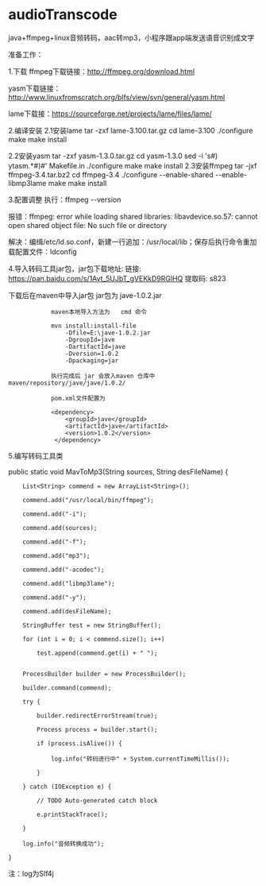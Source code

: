 # audioTranscode
java+ffmpeg+linux音频转码，aac转mp3，小程序跟app端发送语音识别成文字


准备工作：

1.下载
ffmpeg下载链接：http://ffmpeg.org/download.html

yasm下载链接：http://www.linuxfromscratch.org/blfs/view/svn/general/yasm.html

lame下载接：https://sourceforge.net/projects/lame/files/lame/

 

2.编译安装
2.1安装lame
tar -zxf lame-3.100.tar.gz
cd lame-3.100
./configure
make
make install

2.2安装yasm
tar -zxf yasm-1.3.0.tar.gz
cd yasm-1.3.0
sed -i 's#) ytasm.*#)#' Makefile.in
./configure
make
make install
2.3安装ffmpeg
tar -jxf ffmpeg-3.4.tar.bz2
cd ffmpeg-3.4
./configure --enable-shared --enable-libmp3lame
make
make install
 

3.配置调整
执行：ffmpeg --version

报错：ffmpeg: error while loading shared libraries: libavdevice.so.57: cannot open shared object file: No such file or directory

解决：编缉/etc/ld.so.conf，新建一行追加：/usr/local/lib；保存后执行命令重加载配置文件：ldconfig

4.导入转码工具jar包，jar包下载地址:
  链接: https://pan.baidu.com/s/1Ayt_5UJbT_gVEKkD9RGlHQ 提取码: s823 
  
  
下载后在maven中导入jar包   jar包为  jave-1.0.2.jar

                maven本地导入方法为   cmd 命令
                
                mvn install:install-file 
                    -Dfile=E:\jave-1.0.2.jar    
                    -DgroupId=jave 
                    -DartifactId=jave 
                    -Dversion=1.0.2 
                    -Dpackaging=jar 
                
                执行完成后 jar 会放入maven 仓库中  maven/repository/jave/jave/1.0.2/
                
                pom.xml文件配置为
                
                <dependency>
                    <groupId>jave</groupId>
                    <artifactId>jave</artifactId>
                    <version>1.0.2</version>
                 </dependency>
                 
                 
  5.编写转码工具类
  
  
  
  public static void MavToMp3(String sources, String desFileName) {
  
        List<String> commend = new ArrayList<String>();
        
        commend.add("/usr/local/bin/ffmpeg");
        
        commend.add("-i");
        
        commend.add(sources);
        
        commend.add("-f");
        
        commend.add("mp3");
        
        commend.add("-acodec");
        
        commend.add("libmp3lame");
        
        commend.add("-y");
        
        commend.add(desFileName);
        
        StringBuffer test = new StringBuffer();
        
        for (int i = 0; i < commend.size(); i++)
        
            test.append(commend.get(i) + " ");
            
      
        ProcessBuilder builder = new ProcessBuilder();
        
        builder.command(commend);
        
        try {
        
            builder.redirectErrorStream(true);
            
            Process process = builder.start();
            
            if (process.isAlive()) {
            
                log.info("转码进行中" + System.currentTimeMillis());
                
            }
            
        } catch (IOException e) {
        
            // TODO Auto-generated catch block
            
            e.printStackTrace();
            
        }
        
        log.info("音频转换成功");
        
    }
    
    
   注：log为Slf4j
               


